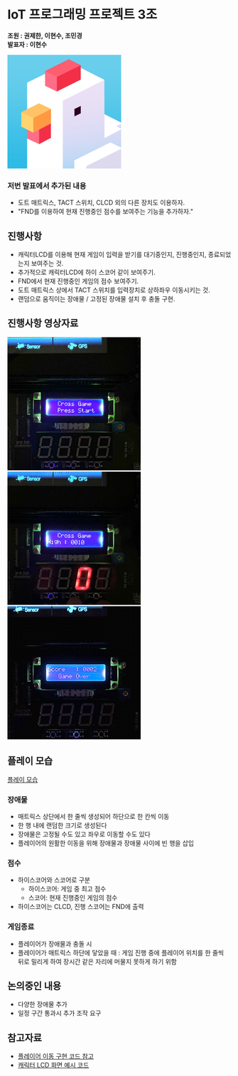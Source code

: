 # IoT 프로그래밍 프로젝트 3조

**조원 : 권제한, 이현수, 조민경**  
**발표자 : 이현수**

<img src="https://github.com/ioT-Team-Project-3/Team3-Project/blob/main/img/Crossy%20Road.png?raw=true" width="256" height="256">

### 저번 발표에서 추가된 내용

- 도트 매트릭스, TACT 스위치, CLCD 외의 다른 장치도 이용하자.
- "FND를 이용하여 현재 진행중인 점수를 보여주는 기능을 추가하자."

## 진행사항

- 캐릭터LCD를 이용해 현재 게임이 입력을 받기를 대기중인지, 진행중인지, 종료되었는지 보여주는 것.
- 추가적으로 캐릭터LCD에 하이 스코어 같이 보여주기.
- FND에서 현재 진행중인 게임의 점수 보여주기.
- 도트 매트릭스 상에서 TACT 스위치를 입력장치로 상하좌우 이동시키는 것.
- 랜덤으로 움직이는 장애물 / 고정된 장애물 설치 후 충돌 구현.

## 진행사항 영상자료

<img src= "https://github.com/ioT-Team-Project-3/Team3-Project/blob/main/img/clcd_start.png" width="300" height="300">

<img src= "https://github.com/ioT-Team-Project-3/Team3-Project/blob/main/img/clcd_playing.png" width="300" height="300">

<img src= "https://github.com/ioT-Team-Project-3/Team3-Project/blob/main/img/clcd_over.png" width="300" height="300">

## 플레이 모습

[플레이 모습](https://youtu.be/8u6cwUS4res)


### 장애물

- 매트릭스 상단에서 한 줄씩 생성되어 하단으로 한 칸씩 이동
- 한 행 내에 랜덤한 크기로 생성된다
- 장애물은 고정될 수도 있고 좌우로 이동할 수도 있다
- 플레이어의 원활한 이동을 위해 장애물과 장애물 사이에 빈 행을 삽입

### 점수

- 하이스코어와 스코어로 구분
  - 하이스코어: 게임 중 최고 점수
  - 스코어: 현재 진행중인 게임의 점수
- 하이스코어는 CLCD, 진행 스코어는 FND에 출력

### 게임종료

- 플레이어가 장애물과 충돌 시
- 플레이어가 매트릭스 하단에 닿았을 때 : 게임 진행 중에 플레이어 위치를 한 줄씩 뒤로 밀리게 하여 장시간 같은 자리에 머물지 못하게 하기 위함

## 논의중인 내용

- 다양한 장애물 추가
- 일정 구간 통과시 추가 조작 요구

## 참고자료

- [플레이어 이동 구현 코드 참고](https://github.com/jinwoo1225/SnakeGameWithSmart4412/tree/main/Snake)
- [캐릭터 LCD 화면 예시 코드](https://hongci.tistory.com/90?category=219350)
